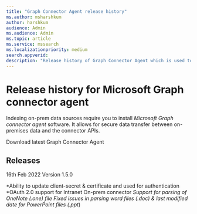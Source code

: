 ```yaml
--- 
title: "Graph Connector Agent release history" 
ms.author: msharshkum 
author: harshkum
audience: Admin
ms.audience: Admin 
ms.topic: article 
ms.service: mssearch 
ms.localizationpriority: medium 
search.appverid: 
description: "Release history of Graph Connector Agent which is used to index the on-premises data sources using Microsoft built Graph connectors" 
--- 
```


# Release history for Microsoft Graph connector agent

Indexing on-prem data sources require you to install *Microsoft Graph connector agent* software. It allows for secure data transfer between on-premises data and the connector APIs.

Download latest Graph Connector Agent

## Releases

16th Feb 2022
Version 1.5.0

*Ability to update client-secret & certificate and used for authentication 
*OAuth 2.0 support for Intranet On-prem connector 
*Support for parsing of OneNote (.one) file 
*Fixed issues in parsing word files (.doc*) & last modified date for PowerPoint files (.ppt*) 







